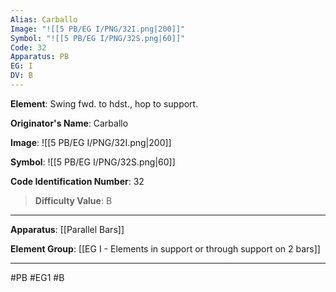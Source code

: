 ```yaml
---
Alias: Carballo
Image: "![[5 PB/EG I/PNG/32I.png|200]]"
Symbol: "![[5 PB/EG I/PNG/32S.png|60]]"
Code: 32
Apparatus: PB
EG: I
DV: B
---
```

**Element**: Swing fwd. to hdst., hop to support.

**Originator's Name**: Carballo

**Image**:
![[5 PB/EG I/PNG/32I.png|200]]

**Symbol**:
![[5 PB/EG I/PNG/32S.png|60]]

**Code Identification Number**: 32

>**Difficulty Value**: B

___
**Apparatus**: [[Parallel Bars]]

**Element Group**: [[EG I - Elements in support or through support on 2 bars]]
___
#PB #EG1 #B
